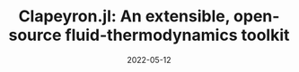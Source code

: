 ---
title: "Clapeyron.jl: An extensible, open-source fluid-thermodynamics toolkit"
collection: publications
permalink: /publication/2022-05-12-Clapeyron
excerpt: 'Equations of state are a vital tool when modelling natural gas, electrolyte, polymer, pharmaceutical and biological systems. However, their implementations have historically been abstruse and cumbersome, and as such, the only options available were black-box commercial tools. Recently, there has been a rise in open-source alternatives. Clapeyron.jl is one of the pioneering attempts at a thermodynamics framework to build and make use of equations of state. This framework is built in Julia, a modern language for scientific computing known for its ease of use, extensibility, and first-class support for differentiable programming. We currently support more equations than any package available, including standard cubic (SRK, PR, PSRK, etc.), activity-coefficient (NRTL, UNIFAC, etc.), COSMO-based, and the venerable SAFT equations. The property-estimation methods supported are extensive, including bulk, VLE, LLE and VLLE properties. With Clapeyron.jl, researchers and enthusiasts alike will be able to focus on the application and worry less about the implementation.'
date: 2022-05-12
venue: 'Ind. Eng. Chem. Res.'
paperurl: 'https://pubs.acs.org/doi/10.1021/acs.iecr.2c00326'
citation: 'Walker, P.J., Yew, H-W., Riedemann, A.. ‘Clapeyron.jl: An extensible, open-source fluid-thermodynamics toolkit’, Ind. Eng. Chem. Res. 2022, XXXX, XXX, XXX-XXX'
---
